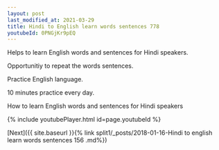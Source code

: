 ```yaml
---
layout: post
last_modified_at: 2021-03-29
title: Hindi to English learn words sentences 778 
youtubeId: 0PNGjKr9pEQ
---
```

 
 
Helps to learn English words and sentences for Hindi speakers.

Opportunitiy to repeat the words sentences. 

Practice English language. 
 
10 minutes practice every day. 
 
How to learn English words and sentences for Hindi speakers 
 
{% include youtubePlayer.html id=page.youtubeId %}
 
 
[Next]({{ site.baseurl }}{% link  split1/_posts/2018-01-16-Hindi to english learn words sentences 156 .md%})
 
